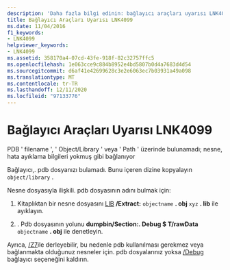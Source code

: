 ```yaml
---
description: 'Daha fazla bilgi edinin: bağlayıcı araçları uyarısı LNK4099'
title: Bağlayıcı Araçları Uyarısı LNK4099
ms.date: 11/04/2016
f1_keywords:
- LNK4099
helpviewer_keywords:
- LNK4099
ms.assetid: 358170a4-07cd-43fe-918f-82c32757ffc5
ms.openlocfilehash: 1e063cce9c884b8952e4bd5807b0d4a7683d4d54
ms.sourcegitcommit: d6af41e42699628c3e2e6063ec7b03931a49a098
ms.translationtype: MT
ms.contentlocale: tr-TR
ms.lasthandoff: 12/11/2020
ms.locfileid: "97133776"
---
```

# <a name="linker-tools-warning-lnk4099"></a>Bağlayıcı Araçları Uyarısı LNK4099

PDB ' filename ', ' Object/Library ' veya ' Path ' üzerinde bulunamadı; nesne, hata ayıklama bilgileri yokmuş gibi bağlanıyor

Bağlayıcı,. pdb dosyanızı bulamadı. Bunu içeren dizine kopyalayın `object/library` .

Nesne dosyasıyla ilişkili. pdb dosyasının adını bulmak için:

1. Kitaplıktan bir nesne dosyasını [LIB](../../build/reference/lib-reference.md) **/Extract:** `objectname` **. obj** `xyz` **. lib** ile ayıklayın.

1. . Pdb dosyasının yolunu **dumpbin/Section:. Debug $ T/rawData** `objectname` **. obj** ile denetleyin.

Ayrıca, [/Z7](../../build/reference/z7-zi-zi-debug-information-format.md)ile derleyebilir, bu nedenle pdb kullanılması gerekmez veya bağlanmakta olduğunuz nesneler için. pdb dosyalarınız yoksa [/Debug](../../build/reference/debug-generate-debug-info.md) bağlayıcı seçeneğini kaldırın.
